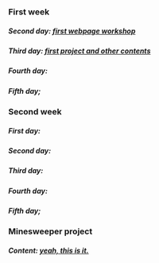 ### First week
##### Second day: [first webpage workshop](https://github.com/greenfox-academy/bpo106/tree/master/week01/day02/first_webpage_workshop)
##### Third day: [first project and other contents](https://github.com/greenfox-academy/bpo106/tree/master/week01/day03)
##### Fourth day:
##### Fifth day;

### Second week
##### First day:
##### Second day:
##### Third day:
##### Fourth day:
##### Fifth day;

### Minesweeper project
##### Content: [yeah, this is it.](https://github.com/greenfox-academy/bpo106/tree/master/week02/day03/workshop/minesweeper/minesweeper)
